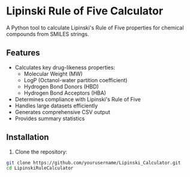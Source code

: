 # Lipinski Rule of Five Calculator

A Python tool to calculate Lipinski's Rule of Five properties for chemical compounds from SMILES strings.

## Features

- Calculates key drug-likeness properties:
  - Molecular Weight (MW)
  - LogP (Octanol-water partition coefficient)
  - Hydrogen Bond Donors (HBD)
  - Hydrogen Bond Acceptors (HBA)
- Determines compliance with Lipinski's Rule of Five
- Handles large datasets efficiently
- Generates comprehensive CSV output
- Provides summary statistics

## Installation

1. Clone the repository:
```bash
git clone https://github.com/yourusername/Lipinski_Calculator.git
cd LipinskiRuleCalculator
